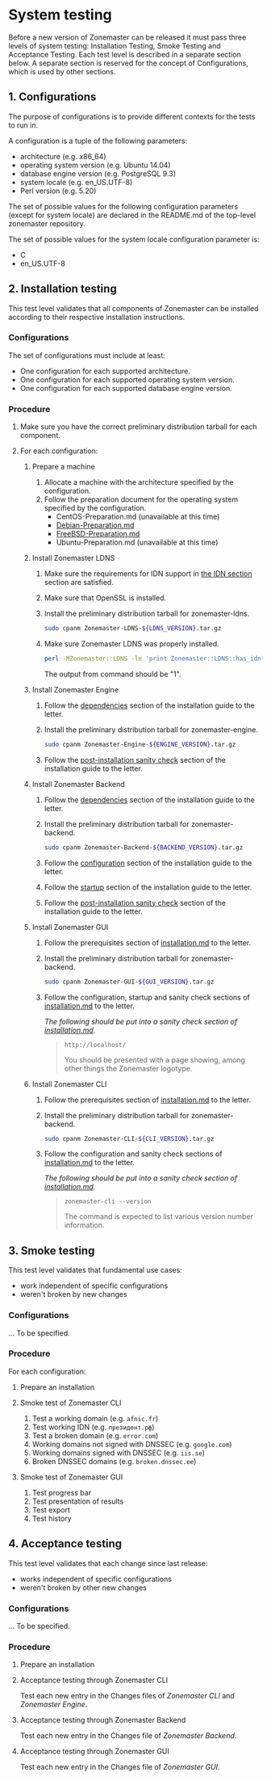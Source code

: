 System testing
==============
Before a new version of Zonemaster can be released it must pass three levels of
system testing: Installation Testing, Smoke Testing and Acceptance Testing.
Each test level is described in a separate section below. A separate section is
reserved for the concept of Configurations, which is used by other sections.


## 1. Configurations

The purpose of configurations is to provide different contexts for the tests to
run in.

A configuration is a tuple of the following parameters:

* architecture (e.g. x86_64)
* operating system version (e.g. Ubuntu 14.04)
* database engine version (e.g. PostgreSQL 9.3)
* system locale (e.g. en_US.UTF-8)
* Perl version (e.g. 5.20)

The set of possible values for the following configuration parameters (except
for system locale) are declared in the README.md of the top-level zonemaster
repository.

The set of possible values for the system locale configuration parameter is:
* C
* en_US.UTF-8


## 2. Installation testing

This test level validates that all components of Zonemaster can be installed
according to their respective installation instructions.


### Configurations

The set of configurations must include at least:
* One configuration for each supported architecture.
* One configuration for each supported operating system version.
* One configuration for each supported database engine version.


### Procedure

1. Make sure you have the correct preliminary distribution tarball for each
   component.

2. For each configuration:

   1. Prepare a machine
      1. Allocate a machine with the architecture specified by the configuration.
      2. Follow the preparation document for the operating system specified by the configuration.
         * CentOS-Preparation.md (unavailable at this time)
         * [Debian-Preparation.md](https://github.com/dotse/zonemaster/blob/master/docs/internal-documentation/distrib-testing/Debian-Preparation.md)
         * [FreeBSD-Preparation.md](https://github.com/dotse/zonemaster/blob/master/docs/internal-documentation/distrib-testing/FreeBSD-Preparation.md)
         * Ubuntu-Preparation.md (unavailable at this time)

   2. Install Zonemaster LDNS
      1. Make sure the requirements for IDN support in [the IDN section](https://github.com/dotse/zonemaster-ldns/blob/master/README.md#idn) section are satisfied.
      2. Make sure that OpenSSL is installed.
      3. Install the preliminary distribution tarball for zonemaster-ldns.

         ```sh
         sudo cpanm Zonemaster-LDNS-${LDNS_VERSION}.tar.gz
         ```

      3. Make sure Zonemaster LDNS was properly installed.

         ```sh
         perl -MZonemaster::LDNS -le 'print Zonemaster::LDNS::has_idn()'
         ```

         The output from command should be "1".

   3. Install Zonemaster Engine
      1. Follow the [dependencies](https://github.com/dotse/zonemaster-engine/blob/master/docs/Installation.md#dependencies) section of the installation guide to the letter.
      2. Install the preliminary distribution tarball for zonemaster-engine.

         ```sh
         sudo cpanm Zonemaster-Engine-${ENGINE_VERSION}.tar.gz
         ```

      3. Follow the [post-installation sanity check](https://github.com/dotse/zonemaster-engine/blob/master/docs/Installation.md#post-installation-sanity-check) section of the installation guide to the letter.

   4. Install Zonemaster Backend
      1. Follow the [dependencies](https://github.com/dotse/zonemaster-backend/blob/master/docs/installation.md#dependencies)
         section of the installation guide to the letter.
      2. Install the preliminary distribution tarball for zonemaster-backend.

         ```sh
         sudo cpanm Zonemaster-Backend-${BACKEND_VERSION}.tar.gz
         ```

      3. Follow the [configuration](https://github.com/dotse/zonemaster-backend/blob/master/docs/installation.md#configuration) section of the installation guide to the letter.
      4. Follow the [startup](https://github.com/dotse/zonemaster-backend/blob/master/docs/installation.md#startup) section of the installation guide to the letter.
      5. Follow the [post-installation sanity check](https://github.com/dotse/zonemaster-backend/blob/master/docs/installation.md#post-installation-sanity-check) section of the installation guide to the letter.

   5. Install Zonemaster GUI
      1. Follow the prerequisites section of [installation.md](https://github.com/dotse/zonemaster-gui/blob/master/docs/installation.md)
         to the letter.
      2. Install the preliminary distribution tarball for zonemaster-backend.

         ```sh
         sudo cpanm Zonemaster-GUI-${GUI_VERSION}.tar.gz
         ```

      3. Follow the configuration, startup and sanity check sections of [installation.md](https://github.com/dotse/zonemaster-gui/blob/master/docs/installation.md)
         to the letter.

         *The following should be put into a sanity check section of [installation.md](https://github.com/dotse/zonemaster-gui/blob/master/docs/installation.md).*

         > ```
         > http://localhost/
         > ```
         >
         > You should be presented with a page showing, among other things the
         > Zonemaster logotype.

   6. Install Zonemaster CLI
      1. Follow the prerequisites section of [installation.md](https://github.com/dotse/zonemaster-cli/blob/master/docs/installation.md)
         to the letter.
      2. Install the preliminary distribution tarball for zonemaster-backend.

         ```sh
         sudo cpanm Zonemaster-CLI-${CLI_VERSION}.tar.gz
         ```

      3. Follow the configuration and sanity check sections of [installation.md](https://github.com/dotse/zonemaster-cli/blob/master/docs/installation.md)
         to the letter.

         *The following should be put into a sanity check section of [installation.md](https://github.com/dotse/zonemaster-cli/blob/master/docs/installation.md).*

         > ```
         > zonemaster-cli --version
         > ```
         >
         > The command is expected to list various version number information.


## 3. Smoke testing

This test level validates that fundamental use cases:

* work independent of specific configurations
* weren't broken by new changes


### Configurations

... To be specified.


### Procedure

For each configuration:

1. Prepare an installation

2. Smoke test of Zonemaster CLI

   1. Test a working domain (e.g. `afnic.fr`)
   2. Test working IDN (e.g. `президент.рф`)
   3. Test a broken domain (e.g. `error.com`)
   4. Working domains not signed with DNSSEC (e.g. `google.com`)
   5. Working domains signed with DNSSEC (e.g. `iis.se`)
   6. Broken DNSSEC domains (e.g. `broken.dnssec.ee`)

3. Smoke test of Zonemaster GUI

   1. Test progress bar
   2. Test presentation of results
   3. Test export
   4. Test history


## 4. Acceptance testing

This test level validates that each change since last release:

* works independent of specific configurations
* weren't broken by other new changes


### Configurations

... To be specified.


### Procedure

1. Prepare an installation

2. Acceptance testing through Zonemaster CLI

   Test each new entry in the Changes files of *Zonemaster CLI* and *Zonemaster Engine*.

4. Acceptance testing through Zonemaster Backend

   Test each new entry in the Changes file of *Zonemaster Backend*.

4. Acceptance testing through Zonemaster GUI

   Test each new entry in the Changes file of *Zonemaster GUI*.
